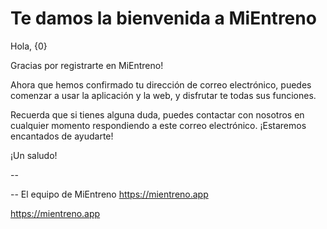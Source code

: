 # Te damos la bienvenida a MiEntreno

Hola, {0}

Gracias por registrarte en MiEntreno!

Ahora que hemos confirmado tu dirección de correo electrónico, puedes comenzar a usar la aplicación y la web, y disfrutar te todas sus funciones.

Recuerda que si tienes alguna duda, puedes contactar con nosotros en cualquier momento respondiendo a este correo electrónico. ¡Estaremos encantados de ayudarte!

¡Un saludo!

--

-- El equipo de MiEntreno https://mientreno.app

<https://mientreno.app>
